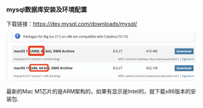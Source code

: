 ### mysql数据库安装及环境配置

下载链接：https://dev.mysql.com/downloads/mysql/

<img src="./images/i1.png" alt="mysql安装包有arm版本和x86版本的" width="600" />

最新的Mac M1芯片的是ARM架构的，如果有显示是Intel的，就下载x86版本的安装包.